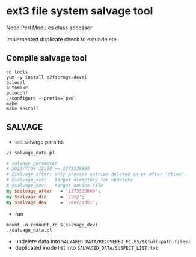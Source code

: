 # ext3 file system salvage tool
Need Perl Modules
class accessor

implemented duplicate check to extundelete.

## Compile salvage tool

```
cd tools
yum -y install e2fsprogs-devel
aclocal
automake
autoconf
./configure --prefix=`pwd`
make
make install
```

## SALVAGE
- set salvage params

```
vi salvage_data.pl
```
```perl
# salvage parameter
# 2013/7/09 12:00 == 1373338800
# $salvage_after: only process entries deleted on or after 'dtime'.
# $salvage_dir:   target directory for undelete
# $salvage_dev:   target device-file
my $salvage_after   = '1373338800';
my $salvage_dir     = '/tmp';
my $salvage_dev     = '/dev/sdb1';
```

- run

```
mount -o remount,ro $(salvage_dev)
./salvage_data.pl
```

- undelete data into ``SALVAGED_DATA/RECOVERED_FILES/$(full-path-files)``
- duplicated inode list into ``SALVAGED_DATA/SUSPECT_LIST.txt``
